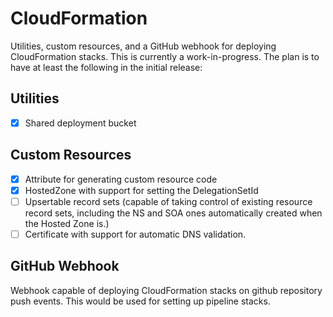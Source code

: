# CloudFormation
Utilities, custom resources, and a GitHub webhook for deploying CloudFormation stacks.  This is currently a work-in-progress.  The plan is to have at least the following in the initial release:

## Utilities
- [x] Shared deployment bucket

## Custom Resources
- [x] Attribute for generating custom resource code
- [x] HostedZone with support for setting the DelegationSetId
- [ ] Upsertable record sets (capable of taking control of existing resource record sets, including the NS and SOA ones automatically created when the Hosted Zone is.)
- [ ] Certificate with support for automatic DNS validation.  

## GitHub Webhook
Webhook capable of deploying CloudFormation stacks on github repository push events. This would be used for setting up pipeline stacks. 